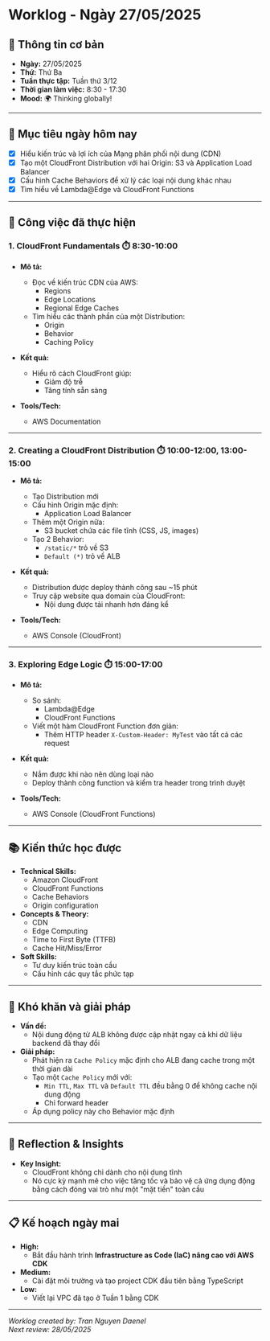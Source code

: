 # Worklog - Ngày 27/05/2025

## 📅 Thông tin cơ bản

- **Ngày:** 27/05/2025  
- **Thứ:** Thứ Ba  
- **Tuần thực tập:** Tuần thứ 3/12  
- **Thời gian làm việc:** 8:30 - 17:30  
- **Mood:** 🌍 Thinking globally!

---

## 🎯 Mục tiêu ngày hôm nay

- [x] Hiểu kiến trúc và lợi ích của Mạng phân phối nội dung (CDN)
- [x] Tạo một CloudFront Distribution với hai Origin: S3 và Application Load Balancer
- [x] Cấu hình Cache Behaviors để xử lý các loại nội dung khác nhau
- [x] Tìm hiểu về Lambda@Edge và CloudFront Functions

---

## 💼 Công việc đã thực hiện

### 1. CloudFront Fundamentals ⏱️ 8:30-10:00

- **Mô tả:**
  - Đọc về kiến trúc CDN của AWS:
    - Regions
    - Edge Locations
    - Regional Edge Caches
  - Tìm hiểu các thành phần của một Distribution:
    - Origin
    - Behavior
    - Caching Policy

- **Kết quả:**
  - Hiểu rõ cách CloudFront giúp:
    - Giảm độ trễ
    - Tăng tính sẵn sàng

- **Tools/Tech:**
  - AWS Documentation

---

### 2. Creating a CloudFront Distribution ⏱️ 10:00-12:00, 13:00-15:00

- **Mô tả:**
  - Tạo Distribution mới
  - Cấu hình Origin mặc định:
    - Application Load Balancer
  - Thêm một Origin nữa:
    - S3 bucket chứa các file tĩnh (CSS, JS, images)
  - Tạo 2 Behavior:
    - `/static/*` trỏ về S3
    - `Default (*)` trỏ về ALB

- **Kết quả:**
  - Distribution được deploy thành công sau ~15 phút
  - Truy cập website qua domain của CloudFront:
    - Nội dung được tải nhanh hơn đáng kể

- **Tools/Tech:**
  - AWS Console (CloudFront)

---

### 3. Exploring Edge Logic ⏱️ 15:00-17:00

- **Mô tả:**
  - So sánh:
    - Lambda@Edge
    - CloudFront Functions
  - Viết một hàm CloudFront Function đơn giản:
    - Thêm HTTP header `X-Custom-Header: MyTest` vào tất cả các request

- **Kết quả:**
  - Nắm được khi nào nên dùng loại nào
  - Deploy thành công function và kiểm tra header trong trình duyệt

- **Tools/Tech:**
  - AWS Console (CloudFront Functions)

---

## 📚 Kiến thức học được

- **Technical Skills:**
  - Amazon CloudFront
  - CloudFront Functions
  - Cache Behaviors
  - Origin configuration
- **Concepts & Theory:**
  - CDN
  - Edge Computing
  - Time to First Byte (TTFB)
  - Cache Hit/Miss/Error
- **Soft Skills:**
  - Tư duy kiến trúc toàn cầu
  - Cấu hình các quy tắc phức tạp

---

## 🚧 Khó khăn và giải pháp

- **Vấn đề:**
  - Nội dung động từ ALB không được cập nhật ngay cả khi dữ liệu backend đã thay đổi
- **Giải pháp:**
  - Phát hiện ra `Cache Policy` mặc định cho ALB đang cache trong một thời gian dài
  - Tạo một `Cache Policy` mới với:
    - `Min TTL`, `Max TTL` và `Default TTL` đều bằng 0 để không cache nội dung động
    - Chỉ forward header
  - Áp dụng policy này cho Behavior mặc định

---

## 💭 Reflection & Insights

- **Key Insight:**
  - CloudFront không chỉ dành cho nội dung tĩnh
  - Nó cực kỳ mạnh mẽ cho việc tăng tốc và bảo vệ cả ứng dụng động bằng cách đóng vai trò như một "mặt tiền" toàn cầu

---

## 📋 Kế hoạch ngày mai

- **High:**
  - Bắt đầu hành trình **Infrastructure as Code (IaC) nâng cao với AWS CDK**
- **Medium:**
  - Cài đặt môi trường và tạo project CDK đầu tiên bằng TypeScript
- **Low:**
  - Viết lại VPC đã tạo ở Tuần 1 bằng CDK

---

*Worklog created by: Tran Nguyen Daenel*  
*Next review: 28/05/2025*

